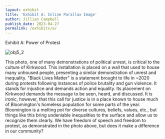 ```yaml
---
layout: exhibit
title: 'Exhibit A: Inline Parallax Image'
author: Jillian Campbell
publish_date: 2023-04-27
permalink: /exhibits/a/
---
```

Exhibit A: Power of Protest

![obj5_2](https://user-images.githubusercontent.com/131365205/234861286-f8e6a924-8068-40bf-b871-7ee0f4bdaa14.jpeg)



This photo, one of many demonstrations of political unrest, is critical to the culture of Kirkwood. This installation is placed on a wall that used to house many unhoused people, presenting a similar demonstration of unrest and inequality. "Black Lives Matter" is a statement brought to life in ~2020 during protests following instances of police brutality and gun violence. It stands for injustice and demands action and equality. Its placement on Kirkwood demands the message to be seen, heard, and discussed. It is ironic, however, that this call for justice is in a place known to house much of Bloomington's homeless population for some parts of the year. Bloomington is a melting pot for diverse cultures, beliefs, values, etc., but things like this bring undeniable inequalities to the surface and allow us to recognize them clearly. We have freedom of speech and freedom to protest, as demonstrated in the photo above, but does it make a difference in our community?

